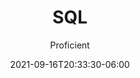 ---
title: "SQL"
date: 2021-09-16T20:33:30-06:00
subtitle: "Proficient"
level: 80
draft: false
weight: 4
---